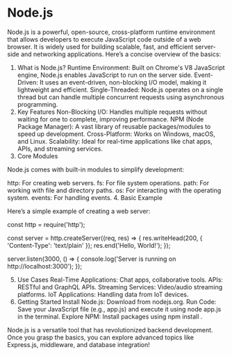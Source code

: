 # Node.js
Node.js is a powerful, open-source, cross-platform runtime environment that allows developers to execute JavaScript code outside of a web browser. It is widely used for building scalable, fast, and efficient server-side and networking applications. Here’s a concise overview of the basics:

1. What is Node.js?
Runtime Environment: Built on Chrome's V8 JavaScript engine, Node.js enables JavaScript to run on the server side.
Event-Driven: It uses an event-driven, non-blocking I/O model, making it lightweight and efficient.
Single-Threaded: Node.js operates on a single thread but can handle multiple concurrent requests using asynchronous programming.
2. Key Features
Non-Blocking I/O: Handles multiple requests without waiting for one to complete, improving performance.
NPM (Node Package Manager): A vast library of reusable packages/modules to speed up development.
Cross-Platform: Works on Windows, macOS, and Linux.
Scalability: Ideal for real-time applications like chat apps, APIs, and streaming services.
3. Core Modules

Node.js comes with built-in modules to simplify development:

http: For creating web servers.
fs: For file system operations.
path: For working with file and directory paths.
os: For interacting with the operating system.
events: For handling events.
4. Basic Example

Here’s a simple example of creating a web server:

const http = require('http');

const server = http.createServer((req, res) => {
  res.writeHead(200, { 'Content-Type': 'text/plain' });
  res.end('Hello, World!');
});

server.listen(3000, () => {
  console.log('Server is running on http://localhost:3000');
});

5. Use Cases
Real-Time Applications: Chat apps, collaborative tools.
APIs: RESTful and GraphQL APIs.
Streaming Services: Video/audio streaming platforms.
IoT Applications: Handling data from IoT devices.
6. Getting Started
Install Node.js: Download from nodejs.org.
Run Code: Save your JavaScript file (e.g., app.js) and execute it using node app.js in the terminal.
Explore NPM: Install packages using npm install <package-name>.

Node.js is a versatile tool that has revolutionized backend development. Once you grasp the basics, you can explore advanced topics like Express.js, middleware, and database integration!
